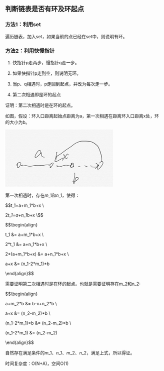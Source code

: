 ## 判断链表是否有环及环起点

### 方法1：利用set

遍历链表，加入set，如果当前的点已经在set中，则说明有环。

### 方法2：利用快慢指针

1. 快指针p走两步，慢指针q走一步。

2. 如果快指针p走到空，则说明无环。

3. 当p、q相遇时，p走回到起点，并改为每次走一步。

4. 第二次相遇即是环的起点

证明：第二次相遇时是在环的起点。

如图，假设：环入口距离起始点距离为a，第一次相遇在距离环入口距离x处，环的大小为b。

![](/assets/import.png)

第一次相遇时，存在$m\_1$和$n\_1$，使得：

$$t_1=a+m_1*b+x \\


2*t_1=a+n_1*b+x \\$$

$$\begin{align}

t\_1 &= a+m\_1\*b+x \

2\*t\_1 &= a+n\_1\*b+x  \

2\*\(a+m\_1\*b+x\) &= a+n\_1\*b+x \

a+x &= \(n\_1-2\*m\_1\)\*b

\end{align}$$

需要证明第二次相遇时是在环的起点。也就是需要证明存在m\_2和n\_2:

$$\begin{align}

a+m\_2\*b &= b-x+n\_2\*b \

a+x &= \(n\_2-m\_2\)\*b \

\(n\_1-2\*m\_1\)\*b &= \(n\_2-m\_2\)\*b \

\(n\_1-2\*m\_1\) &= \(n\_2-m\_2\)

\end{align}$$

自然存在满足条件的$m\_1$、$n\_1$、$m\_2$、$n\_2$，满足上式，所以得证。

时间复杂度：O\(N+A\)，空间O\(1\)

